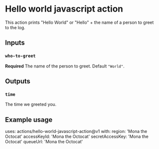 # Hello world javascript action

This action prints "Hello World" or "Hello" + the name of a person to greet to the log.

## Inputs

### `who-to-greet`

**Required** The name of the person to greet. Default `"World"`.

## Outputs

### `time`

The time we greeted you.

## Example usage

uses: actions/hello-world-javascript-action@v1
with:
  region: 'Mona the Octocat'
  accessKeyId: 'Mona the Octocat'
  secretAccessKey: 'Mona the Octocat'
  queueUrl: 'Mona the Octocat'
